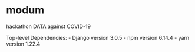 # modum
hackathon DATA against COVID-19

Top-level Dependencies:
    - Django version 3.0.5
    - npm version 6.14.4
    - yarn version 1.22.4
